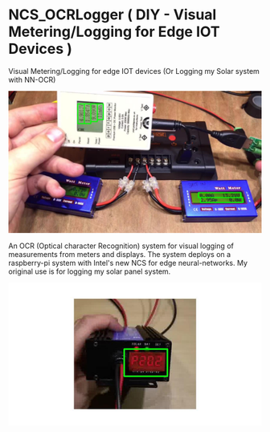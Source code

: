 # NCS_OCRLogger ( DIY - Visual Metering/Logging for Edge IOT Devices )

Visual Metering/Logging for edge IOT devices (Or Logging my Solar system with NN-OCR)


![](https://github.com/integ01/NCS_OCRLogger/blob/readme-edits/aMpptChargeBbox.jpeg)

An OCR (Optical character Recognition) system for visual logging of measurements from meters and displays.
The system deploys on a raspberry-pi system with Intel's new NCS for edge neural-networks.
My original use is for logging my solar panel system.

![](https://github.com/integ01/NCS_OCRLogger/blob/readme-edits/chargeContBbox.jpeg)
